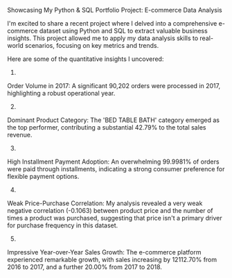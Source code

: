 Showcasing My Python & SQL Portfolio Project: E-commerce Data Analysis

I'm excited to share a recent project where I delved into a comprehensive e-commerce dataset using Python and SQL to extract valuable business insights. This project allowed me to apply my data analysis skills to real-world scenarios, focusing on key metrics and trends.

Here are some of the quantitative insights I uncovered:

1.
Order Volume in 2017: A significant 90,202 orders were processed in 2017, highlighting a robust operational year.

2.
Dominant Product Category: The 'BED TABLE BATH' category emerged as the top performer, contributing a substantial 42.79% to the total sales revenue.

3.
High Installment Payment Adoption: An overwhelming 99.9981% of orders were paid through installments, indicating a strong consumer preference for flexible payment options.

4.
Weak Price-Purchase Correlation: My analysis revealed a very weak negative correlation (-0.1063) between product price and the number of times a product was purchased, suggesting that price isn't a primary driver for purchase frequency in this dataset.

5.
Impressive Year-over-Year Sales Growth: The e-commerce platform experienced remarkable growth, with sales increasing by 12112.70% from 2016 to 2017, and a further 20.00% from 2017 to 2018.

